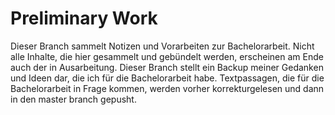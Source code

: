 # Preliminary Work
Dieser Branch sammelt Notizen und Vorarbeiten zur Bachelorarbeit. Nicht alle Inhalte, die hier gesammelt und gebündelt werden, erscheinen am Ende auch der in Ausarbeitung. Dieser Branch stellt ein Backup meiner Gedanken und Ideen dar, die ich für die Bachelorarbeit habe. Textpassagen, die für die Bachelorarbeit in Frage kommen, werden vorher korrekturgelesen und dann in den master branch gepusht.
